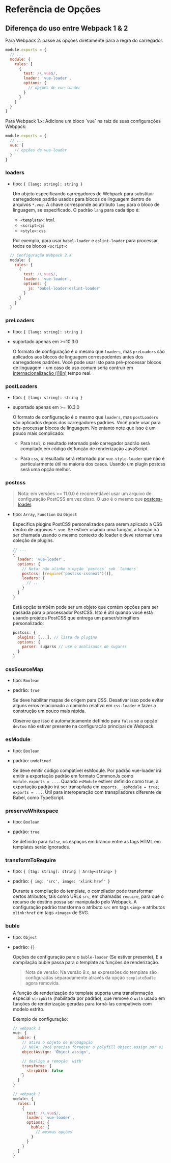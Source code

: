 # Referência de Opções

## Diferença do uso entre Webpack 1 & 2

Para Webpack 2: passe as opções diretamente para a regra do carregador.

```js
module.exports = {
  // ...
  module: {
    rules: [
      {
        test: /\.vue$/,
        loader: 'vue-loader',
        options: {
          // opções de vue-loader
        }
      }
    ]
  }
}
```

Para Webpack 1.x: Adicione um bloco \`vue\` na raiz de suas configurações Webpack:

```js
module.exports = {
  // ...
  vue: {
    // opções de vue-loader
  }
}
```

### loaders

- tipo: `{ [lang: string]: string }`

  Um objeto especificando carregadores de Webpack para substituir carregadores padrão usados para blocos de linguagem dentro de arquivos `*.vue`. A chave corresponde ao atributo `lang` para o bloco de linguagem, se especificado. O padrão `lang` para cada tipo é:

  - `<template>`: `html`
  - `<script>`:`js`
  - `<style>`: `css`

  Por exemplo, para usar `babel-loader` e `eslint-loader` para processar todos os blocos `<script>`:

```js
  // Configuração Webpack 2.X
  module: {
    rules: {
      {
        test: /\.vue$/,
        loader: 'vue-loader',
        options: {
          js: 'babel-loader!eslint-loader'
        }
      }
    }
  }
```

### preLoaders

- tipo: `{ [lang: string]: string }`
- suportado apenas em >=10.3.0

  O formato de configuração é o mesmo que `loaders`, mas `preLoaders` são aplicados aos blocos de linguagem correspodentes antes dos carregadores padrões. Você pode usar isto para pré-processar blocos de linguagem - um caso de uso comum seria contruir em [internacionalização (i18n)](https://pt.wikipedia.org/wiki/Internacionaliza%C3%A7%C3%A3o_(inform%C3%A1tica)) tempo real.

### postLoaders

- tipo: `{ [lang: string]: string }`
- suportado apenas em >= 10.3.0

  O formato de configuração é o mesmo que `loaders`, mas `postLoaders` são aplicados depois dos carregadores padrões. Você pode usar para pós-processar blocos de linguagem. No entanto note que isso é um pouco mais complicado:
  
  - Para `html`, o resultado retornado pelo carregador padrão será compilado em código de função de renderização JavaScript.

  - Para `css`, o resultado será retornado por `vue-style-loader` que não é particularmente útil na maioria dos casos. Usando um plugin postcss será uma opção melhor.

### postcss

> Nota: em versões >= 11.0.0 é recomendável usar um arquivo de configuração PostCSS em vez disso. O uso é o mesmo que [postcss-loader](https://github.com/postcss/postcss-loader#usage).

- tipo: `Array`, `Function` ou `Object`

  Especifica plugins PostCSS personalizados para serem aplicado a CSS dentro de arquivos `*.vue`. Se estiver usando uma função, a função irá ser chamada usando o mesmo contexto do loader e deve retornar uma coleção de plugins.

  ```js
  // ...
  {
    loader: 'vue-loader',
    options: {
      // Nota: não alinhe a opção `postcss` sob `loaders`
      postcss: [require('postcss-cssnext')()],
      loaders: {
        // ...
      }
    }
  }
  ```

  Está opção também pode ser um objeto que contém opções para ser passada para o processador PostCSS. Isto é útil quando você está usando projetos PostCSS que entrega um parser/stringifiers personalizado:

  ```js
  postcss: {
    plugins: [...], // lista de plugins
    options: {
      parser: sugarss // use o analisador de sugarss
    }
  }
  ```

### cssSourceMap

- tipo: `Boolean`
- padrão: `true`

  Se deve habilitar mapas de origem para CSS. Desativar isso pode evitar alguns erros relacionado a caminho relativo em `css-loader` e fazer a construção um pouco mais rápida.

  Observe que isso é automaticamente definido para `false` se a opção `devtoo` não estiver presente na configuração princípai de Webpack.

### esModule

- tipo: `Boolean`
- padrão: `undefined`

  Se deve emitir código compatível esModule. Por padrão vue-loader irá emitir a exportação padrão em formato CommonJs como `module.exports = ...`. Quando `esModule` estiver definido como true, a exportação padrão irá ser transpilada em `exports.__esModule = true; exports = ...`. Útil para interoperação com transpiladores diferente de Babel, como TypeScript.

### preserveWhitespace

- tipo: `Boolean`
- padrão: `true`

  Se definido para `false`, os espaços em branco entre as tags HTML em templates serão ignorados.

### transformToRequire

- tipo: `{ [tag: string]: string | Array<string> }`
- padrão: `{ img: 'src', image: 'xlink:href' }`

  Durante a compilação do template, o compilador pode transformar certos atributos, tais como URLs `src`, em chamadas `require`, para que o recurso de destino possa ser manipulado pelo Webpack. A configuração padrão transforma o atributo `src` em tags `<img>` e atributos `xlink:href` em tags `<image>` de SVG.

### buble

- tipo: `Object`
- padrão: `{}`

  Opções de configuração para o `buble-loader` \(Se estiver presente\), E a compilação buble passa para o template as funções de renderização.

  > Nota de versão: Na versão 9.x, as expressões do template são configuradas separadamente através da opção `templateBudle` agora removida.

  A função de renderização do template suporta uma transformação especial `stripWith` \(habilitada por padrão\), que remove o `with` usado em funções de renderização geradas para torná-las compatíveis com modelo estrito.

  Exemplo de configuração:

  ```js
  // webpack 1
  vue: {
    buble: {
      // ativa o objeto de propagação 
      // NOTA: Você precisa fornecer o polyfill Object.assign por si mesmo!
      objectAssign: 'Object.assign',

      // desliga a remoção 'with'
      transforms: {
        stripWith: false
      }
    }
  }

  // webpack 2
  module: {
    rules: [
      {
        test: /\.vue$/,
        loader: 'vue-loader',
        options: {
          buble: {
            // mesmas opções
          }
        }
      }
    ]
  }
  ```



